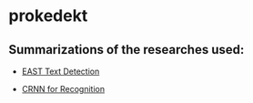 # prokedekt

## Summarizations of the researches used:

* [EAST Text Detection](https://gist.github.com/7vik/a2469b47ccff5d816dd0f1758f70ca71)

* [CRNN for Recognition](https://gist.github.com/7vik/2b359026d910ab3ae92dbc4497e744a3)
